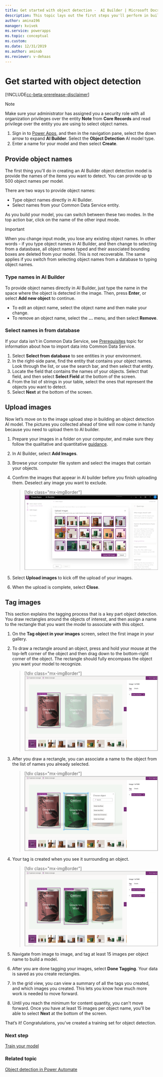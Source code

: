 ```yaml
---
title: Get started with object detection -  AI Builder | Microsoft Docs
description: This topic lays out the first steps you'll perform in building an object detection AI model. 
author: amina196
manager: kvivek
ms.service: powerapps
ms.topic: conceptual
ms.custom: 
ms.date: 12/31/2019
ms.author: aminab
ms.reviewer: v-dehaas
---
```


# Get started with object detection

[!INCLUDE[cc-beta-prerelease-disclaimer](./includes/cc-beta-prerelease-disclaimer.md)]

> [!NOTE]
> Make sure your administrator has assigned you a security role with all organization privileges over the entity **Note** from **Core Records** and read privilege over the entity you are using to select object names.

1. Sign in to [Power Apps](https://make.powerapps.com), and then in the navigation pane, select the down arrow to expand **AI Builder**. Select the **Object Detection** AI model type.
2. Enter a name for your model and then select **Create**.

## Provide object names

The first thing you'll do in creating an AI Builder object detection model is provide the names of the items you want to detect. You can provide up tp 500 object names per model.

There are two ways to provide object names:

- Type object names directly in AI Builder.
- Select names from your Common Data Service entity.

As you build your model, you can switch between these two modes. In the top action bar, click on the name of the other input mode.

> [!IMPORTANT]
> When you change input mode, you lose any existing object names. In other words - if you type object names in AI Builder, and then change to selecting from a datasbase, all object names typed and their associated bounding boxes are deleted from your model. This is not recoverable. The same applies if you switch from selecting object names from a database to typing object names.

### Type names in AI Builder

To provide object names directly in AI Builder, just type the name in the space where the object is detected in the image. Then, press **Enter**, or select **Add new object** to continue.

- To edit an object name, select the object name and then make your change.
- To remove an object name, select the **...** menu, and then select **Remove**.

### Select names in from database

If your data isn't in Common Data Service, see [Prerequisites](build-model.md#prerequisites) topic for information about how to import data into Common Data Service.

1. Select **Select from database** to see entities in your environment.
2. In the right-side pane, find the entity that contains your object names. Look through the list, or use the search bar, and then select that entity.
3. Locate the field that contains the names of your objects. Select that field, and then select **Select Field** at the bottom of the screen.
4. From the list of strings in your table, select the ones that represent the objects you want to detect. 
5. Select **Next** at the bottom of the screen.

## Upload images
Now let’s move on to the image upload step in building an object detection AI model. The pictures you collected ahead of time will now come in handy because you need to upload them to AI builder.

1. Prepare your images in a folder on your computer, and make sure they follow the qualitative and quantitative [guidance](collect-images.md).
1. In AI Builder, select **Add Images**.
1. Browse your computer file system and select the images that contain your objects.
1. Confirm the images that appear in AI builder before you finish uploading them. Deselect any image you want to exclude.

   > [!div class="mx-imgBorder"]
   > ![Select images screen](media/select-images.png "Select images screen")

1. Select **Upload images** to kick off the upload of your images.
1. When the upload is complete, select **Close**.

## Tag images

This section explains the tagging process that is a key part object detection. You draw rectangles around the objects of interest, and then assign a name to the rectangle that you want the model to associate with this object.

1. On the **Tag object in your images** screen, select the first image in your gallery.
1. To draw a rectangle around an object, press and hold your mouse at the top-left corner of the object and then drag down to the bottom-right corner of the object. The rectangle should fully encompass the object you want your model to recognize.

   > [!div class="mx-imgBorder"]
   > ![Tag images screen](media/tag-images.png "Tag images screen")

1. After you draw a rectangle, you can associate a name to the object from the list of names you already selected.

   > [!div class="mx-imgBorder"]
   > ![Associate name screen](media/tag-image-associate-name.png "Associate name  screen")

1. Your tag is created when you see it surrounding an object.

   > [!div class="mx-imgBorder"]
   > ![Tag created screen](media/tag-created.png "Tag created screen")

1. Navigate from image to image, and tag at least 15 images per object name to build a model.
1. After you are done tagging your images, select **Done Tagging**. Your data is saved as you create rectangles.
1. In the grid view, you can view a summary of all the tags you created, and which images you created. This lets you know how much more work is needed to move forward.
1. Until you reach the minimum for content quantity, you can't move forward. Once you have at least 15 images per object name, you'll be able to select **Next** at the bottom of the screen.

That’s it! Congratulations, you've created a training set for object detection.

### Next step

[Train  your model](object-detection-train-model.md)

### Related topic

[Object detection in Power Automate](object-detection-model-in-flow.md) 
